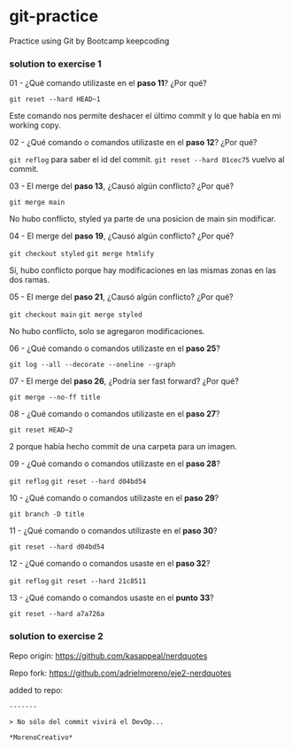 # git-practice
Practice using Git by Bootcamp keepcoding

### solution to exercise 1
01 - ¿Qué comando utilizaste en el **paso 11**? ¿Por qué?

`git reset --hard HEAD~1`

Este comando nos permite deshacer el último commit y lo que había en mi working copy.

02 - ¿Qué comando o comandos utilizaste en el **paso 12**? ¿Por qué?

`git reflog` para saber el id del commit.
`git reset --hard 01cec75` vuelvo al commit.

03 - El merge del **paso 13**, ¿Causó algún conflicto? ¿Por qué?

`git merge main`

No hubo conflicto, styled ya parte de una posicion de main sin modificar.

04 - El merge del **paso 19**, ¿Causó algún conflicto? ¿Por qué?

`git checkout styled`
`git merge htmlify`

Sí, hubo conflicto porque hay modificaciones en las mismas zonas en las dos ramas.

05 - El merge del **paso 21**, ¿Causó algún conflicto? ¿Por qué?

`git checkout main`
`git merge styled`

No hubo conflicto, solo se agregaron modificaciones.

06 - ¿Qué comando o comandos utilizaste en el **paso 25**?

`git log --all --decorate --oneline --graph`

07 - El merge del **paso 26**, ¿Podría ser fast forward? ¿Por qué?

`git merge --no-ff title`

08 - ¿Qué comando o comandos utilizaste en el **paso 27**?

`git reset HEAD~2` 

2 porque había hecho commit de una carpeta para un imagen.

09 - ¿Qué comando o comandos utilizaste en el **paso 28**?

`git reflog`
`git reset --hard d04bd54`

10 - ¿Qué comando o comandos utilizaste en el **paso 29**?

`git branch -D title`

11 - ¿Qué comando o comandos utilizaste en el **paso 30**?

`git reset --hard d04bd54`

12 - ¿Qué comando o comandos usaste en el **paso 32**?

`git reflog`
`git reset --hard 21c8511`

13 - ¿Qué comando o comandos usaste en el **punto 33**?

`git reset --hard a7a726a`

### solution to exercise 2

Repo origin:
https://github.com/kasappeal/nerdquotes

Repo fork:
https://github.com/adrielmoreno/eje2-nerdquotes

added to repo:

```
-------

> No sólo del commit vivirá el DevOp...

*MorenoCreativo*

```
